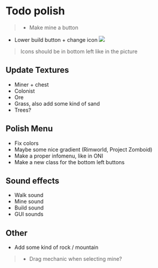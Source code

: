 
# Todo polish

> * Make mine a button
* Lower build button + change icon
![](https://www.casual-ben.com/wp-content/uploads/2022/01/manual-strip-mining-rimworld-s02e03-you-can-replant-trees_screenshot_14.jpg)
> Icons should be in bottom left like in the picture

## Update Textures

* Miner + chest
* Colonist
* Ore
* Grass, also add some kind of sand
* Trees?

## Polish Menu
* Fix colors
* Maybe some nice gradient (Rimworld, Project Zomboid)
* Make a proper infomenu, like in ONI
* Make a new class for the bottom left buttons

## Sound effects
* Walk sound
* Mine sound
* Build sound
* GUI sounds

## Other

* Add some kind of rock / mountain
> * Drag mechanic when selecting mine?